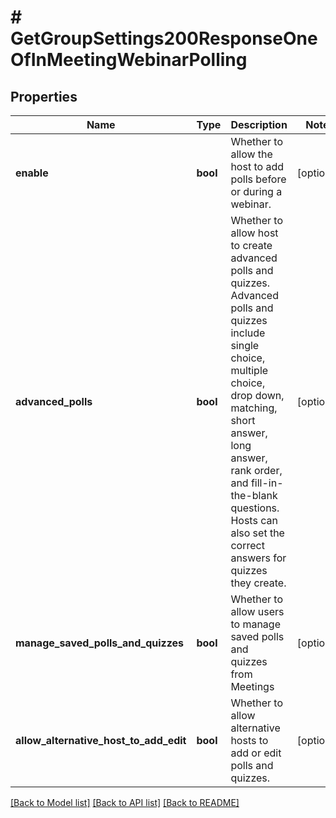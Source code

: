 # # GetGroupSettings200ResponseOneOfInMeetingWebinarPolling

## Properties

Name | Type | Description | Notes
------------ | ------------- | ------------- | -------------
**enable** | **bool** | Whether to allow the host to add polls before or during a webinar. | [optional]
**advanced_polls** | **bool** | Whether to allow host to create advanced polls and quizzes. Advanced polls and quizzes include single choice, multiple choice, drop down, matching, short answer, long answer, rank order, and fill-in-the-blank questions. Hosts can also set the correct answers for quizzes they create. | [optional]
**manage_saved_polls_and_quizzes** | **bool** | Whether to allow users to manage saved polls and quizzes from Meetings | [optional]
**allow_alternative_host_to_add_edit** | **bool** | Whether to allow alternative hosts to add or edit polls and quizzes. | [optional]

[[Back to Model list]](../../README.md#models) [[Back to API list]](../../README.md#endpoints) [[Back to README]](../../README.md)
